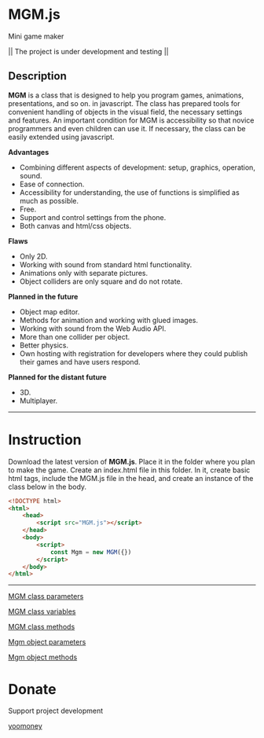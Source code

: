 # MGM.js
Mini game maker

|| The project is under development and testing ||

## Description

**MGM** is a class that is designed to help you program games, animations, presentations, and so on. in javascript. The class has prepared tools for convenient handling of objects in the visual field, the necessary settings and features. An important condition for MGM is accessibility so that novice programmers and even children can use it. If necessary, the class can be easily extended using javascript.

**Advantages**
- Combining different aspects of development: setup, graphics, operation, sound.
- Ease of connection.
- Accessibility for understanding, the use of functions is simplified as much as possible.
- Free.
- Support and control settings from the phone.
- Both canvas and html/css objects.

**Flaws**
- Only 2D.
- Working with sound from standard html functionality.
- Animations only with separate pictures.
- Object colliders are only square and do not rotate.

**Planned in the future**
- Object map editor.
- Methods for animation and working with glued images.
- Working with sound from the Web Audio API.
- More than one collider per object.
- Better physics.
- Own hosting with registration for developers where they could publish their games and have users respond.

**Planned for the distant future**
- 3D.
- Multiplayer.

____

# Instruction

Download the latest version of **MGM.js**. Place it in the folder where you plan to make the game. Create an index.html file in this folder. In it, create basic html tags, include the MGM.js file in the head, and create an instance of the class below in the body.

```html
<!DOCTYPE html>
<html>
    <head>
        <script src="MGM.js"></script>
    </head>
    <body>
        <script>
            const Mgm = new MGM({})
        </script>
    </body>
</html>
```
____

[MGM class parameters](instruction/MGM-class-parameters.md)

[MGM class variables](instruction/MGM-class-variables.md)

[MGM class methods](instruction/MGM-class-methods.md)

[Mgm object parameters](instruction/Mgm-object-parameters.md)

[Mgm object methods](instruction/Mgm-object-methods.md)

# Donate

Support project development

[yoomoney](https://yoomoney.ru/to/410018410401723)

